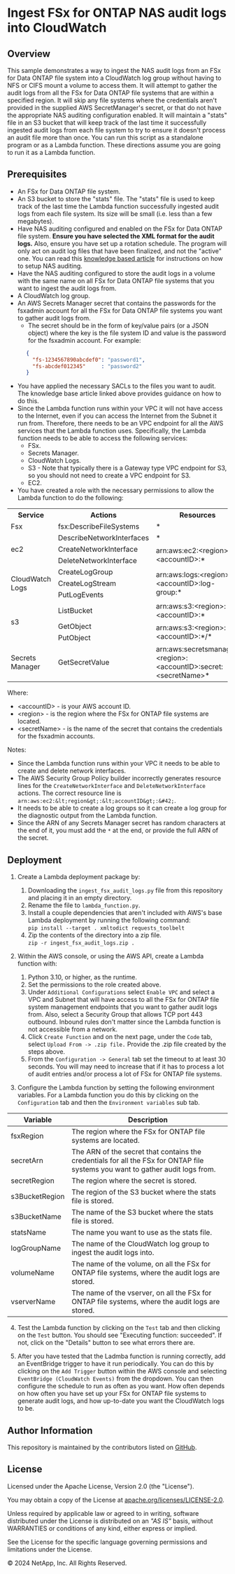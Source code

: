 # Ingest FSx for ONTAP NAS audit logs into CloudWatch

## Overview
This sample demonstrates a way to ingest the NAS audit logs from an FSx for Data ONTAP file system into a CloudWatch log group
without having to NFS or CIFS mount a volume to access them.
It will attempt to gather the audit logs from all the FSx for Data ONTAP file systems that are within a specified region.
It will skip any file systems where the credentials aren't provided in the supplied AWS SecretManager's secret, or that do not have
the appropriate NAS auditing configuration enabled.
It will maintain a "stats" file in an S3 bucket that will keep track of the last time it successfully ingested audit logs from each
file system to try to ensure it doesn't process an audit file more than once.
You can run this script as a standalone program or as a Lambda function. These directions assume you are going to run it as a Lambda function.

## Prerequisites
- An FSx for Data ONTAP file system.
- An S3 bucket to store the "stats" file. The "stats" file is used to keep track of the last time the Lambda function successfully
ingested audit logs from each file system. Its size will be small (i.e. less than a few megabytes).
- Have NAS auditing configured and enabled on the FSx for Data ONTAP file system. **Ensure you have selected the XML format for the audit logs.** Also,
ensure you have set up a rotation schedule. The program will only act on audit log files that have been finalized, and not the "active" one. You can read this
[knowledge based article](https://kb.netapp.com/on-prem/ontap/da/NAS/NAS-KBs/How_to_set_up_NAS_auditing_in_ONTAP_9) for instructions on how to setup NAS auditing.
- Have the NAS auditing configured to store the audit logs in a volume with the same name on all FSx for Data ONTAP file
systems that you want to ingest the audit logs from.
- A CloudWatch log group.
- An AWS Secrets Manager secret that contains the passwords for the fsxadmin account for all the FSx for Data ONTAP file systems you want to gather audit logs from.
  - The secret should be in the form of key/value pairs (or a JSON object) where the key is the file system ID and value is the password for the fsxadmin account. For example:
```json
      {
        "fs-1234567890abcdef0": "password1",
        "fs-abcdef012345"     : "password2"
      }
```
- You have applied the necessary SACLs to the files you want to audit. The knowledge base article linked above provides guidance on how to do this.
- Since the Lambda function runs within your VPC it will not have access to the Internet, even if you can access the Internet from the Subnet it run from.
Therefore, there needs to be an VPC endpoint for all the AWS services that the Lambda function uses. Specifically, the Lambda function needs to be able to access the following services:
  - FSx.
  - Secrets Manager.
  - CloudWatch Logs.
  - S3 - Note that typically there is a Gateway type VPC endpoint for S3, so you should not need to create a VPC endpoint for S3.
  - EC2.
- You have created a role with the necessary permissions to allow the Lambda function to do the following:

<!--- Using HTML to create a table that has rowspan attributes since the markdown table syntax does not support that. --->
<table>
<tr><th>Service</td><th>Actions</td><th>Resources</th></tr>
<tr><td>Fsx</td><td>fsx:DescribeFileSystems</td><td>&#42;</td></tr>
<tr><td rowspan="3">ec2</td><td>DescribeNetworkInterfaces</td><td>&#42;</td></tr>
<tr><td>CreateNetworkInterface</td><td rowspan="2">arn:aws:ec2:&lt;region&gt;:&lt;accountID&gt;:&#42;</td></tr>
<tr><td>DeleteNetworkInterface</td></tr>
<tr><td rowspan="3">CloudWatch Logs</td><td>CreateLogGroup</td><td rowspan="3">arn:aws:logs:&lt;region&gt;:&lt;accountID&gt;:log-group:&#42;</td></tr>
<tr><td>CreateLogStream</td></tr>
<tr><td>PutLogEvents</td></tr>
<tr><td rowspan="3">s3</td><td> ListBucket</td><td> arn:aws:s3:&lt;region&gt;:&lt;accountID&gt;:&#42;</td></tr>
<tr><td>GetObject</td><td rowspan="2">arn:aws:s3:&lt;region>:&lt;accountID&gt;:&#42;/&#42;</td></tr>
<tr><td>PutObject</td></tr>
<tr><td>Secrets Manager</td><td> GetSecretValue </td><td>arn:aws:secretsmanager:&lt;region&gt;:&lt;accountID&gt;:secret:&lt;secretName&gt&#42;</td></tr>
</table>
Where:

- &lt;accountID&gt; -  is your AWS account ID.
- &lt;region&gt; - is the region where the FSx for ONTAP file systems are located.
- &lt;secretName&gt; - is the name of the secret that contains the credentials for the fsxadmin accounts.

Notes:
- Since the Lambda function runs within your VPC it needs to be able to create and delete network interfaces.
- The AWS Security Group Policy builder incorrectly generates resource lines for the `CreateNetworkInterface`
and `DeleteNetworkInterface` actions. The correct resource line is `arn:aws:ec2:&lt;region&gt;:&lt;accountID&gt;:&#42;`.
- It needs to be able to create a log groups so it can create a log group for the diagnostic output from the Lambda function.
- Since the ARN of any Secrets Manager secret has random characters at the end of it, you must add the `*` at the end, or provide the full ARN of the secret.

## Deployment
1. Create a Lambda deployment package by:
    1. Downloading the `ingest_fsx_audit_logs.py` file from this repository and placing it in an empty directory.
    1. Rename the file to `lambda_function.py`.
    1. Install a couple dependencies that aren't included with AWS's base Lambda deployment by running the following command:<br>
`pip install --target . xmltodict requests_toolbelt`<br>
    1. Zip the contents of the directory into a zip file.<br>
`zip -r ingest_fsx_audit_logs.zip .`<br>

2. Within the AWS console, or using the AWS API, create a Lambda function with:
    1. Python 3.10, or higher, as the runtime.
    1. Set the permissions to the role created above.
    1. Under `Additional Configurations` select `Enable VPC` and select a VPC and Subnet that will have access to all the FSx for ONTAP
file system management endpoints that you want to gather audit logs from. Also, select a Security Group that allows TCP port 443 outbound.
Inbound rules don't matter since the Lambda function is not accessible from a network.
    1. Click `Create Function` and on the next page, under the `Code` tab, select `Upload From -> .zip file.` Provide the .zip file created by the steps above. 
    1. From the `Configuration -> General` tab set the timeout to at least 30 seconds. You will may need to increase that if it has to process a lot of audit entries and/or process a lot of FSx for ONTAP file systems.

3. Configure the Lambda function by setting the following environment variables. For a Lambda function you do this by clicking on the `Configuration` tab and then the `Environment variables` sub tab.

| Variable | Description |
| --- | --- |
| fsxRegion | The region where the FSx for ONTAP file systems are located. |
| secretArn | The ARN of the secret that contains the credentials for all the FSx for ONTAP file systems you want to gather audit logs from. |
| secretRegion | The region where the secret is stored. |
| s3BucketRegion | The region of the S3 bucket where the stats file is stored. |
| s3BucketName | The name of the S3 bucket where the stats file is stored. |
| statsName | The name you want to use as the stats file. |
| logGroupName | The name of the CloudWatch log group to ingest the audit logs into. |
| volumeName | The name of the volume, on all the FSx for ONTAP file systems, where the audit logs are stored. |
| vserverName | The name of the vserver, on all the FSx for ONTAP file systems, where the audit logs are stored. |

4. Test the Lambda function by clicking on the `Test` tab and then clicking on the `Test` button. You should see "Executing function: succeeded".
If not, click on the "Details" button to see what errors there are.

5. After you have tested that the Ladmba function is running correctly, add an EventBridge trigger to have it run periodically.
You can do this by clicking on the `Add Trigger` button within the AWS console and selecting `EventBridge (CloudWatch Events)`
from the dropdown. You can then configure the schedule to run as often as you want. How often depends on how often you have
set up your FSx for ONTAP file systems to generate audit logs, and how up-to-date you want the CloudWatch logs to be.

## Author Information

This repository is maintained by the contributors listed on [GitHub](https://github.com/NetApp/FSx-ONTAP-samples-scripts/graphs/contributors).

## License

Licensed under the Apache License, Version 2.0 (the "License").

You may obtain a copy of the License at [apache.org/licenses/LICENSE-2.0](http://www.apache.org/licenses/LICENSE-2.0).

Unless required by applicable law or agreed to in writing, software distributed under the License is distributed on an _"AS IS"_ basis, without WARRANTIES or conditions of any kind, either express or implied.

See the License for the specific language governing permissions and limitations under the License.

© 2024 NetApp, Inc. All Rights Reserved.
